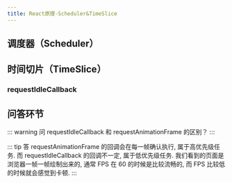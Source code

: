 ```yaml
---
title: React原理-Scheduler&TimeSlice
---
```


## 调度器（Scheduler）




## 时间切片（TimeSlice）

### requestIdleCallback


## 问答环节

::: warning 问
requestIdleCallback 和 requestAnimationFrame 的区别？
:::

::: tip 答
requestAnimationFrame 的回调会在每一帧确认执行, 属于高优先级任务. 而 requestIdleCallback 的回调不一定, 属于低优先级任务.
我们看到的页面是浏览器一帧一帧绘制出来的, 通常 FPS 在 60 的时候是比较流畅的, 而 FPS 比较低的时候就会感觉到卡顿.
:::
